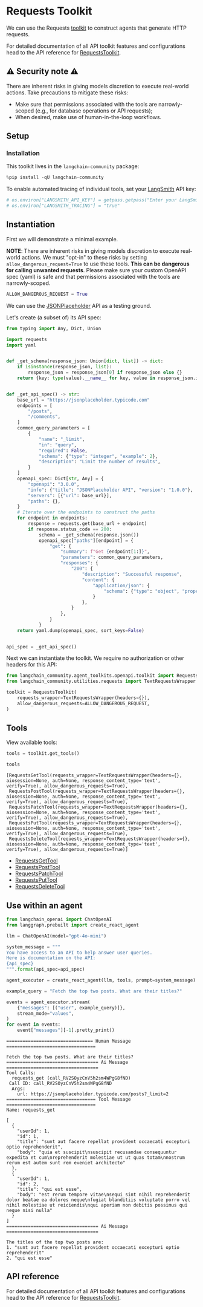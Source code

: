 # Requests Toolkit

We can use the Requests [toolkit](/oss/concepts/tools/#toolkits) to construct agents that generate HTTP requests.

For detailed documentation of all API toolkit features and configurations head to the API reference for [RequestsToolkit](https://python.langchain.com/api_reference/community/agent_toolkits/langchain_community.agent_toolkits.openapi.toolkit.RequestsToolkit.html).

## ⚠️ Security note ⚠️
There are inherent risks in giving models discretion to execute real-world actions. Take precautions to mitigate these risks:

- Make sure that permissions associated with the tools are narrowly-scoped (e.g., for database operations or API requests);
- When desired, make use of human-in-the-loop workflows.

## Setup

### Installation

This toolkit lives in the `langchain-community` package:


```python
%pip install -qU langchain-community
```

To enable automated tracing of individual tools, set your [LangSmith](https://docs.smith.langchain.com/) API key:


```python
# os.environ["LANGSMITH_API_KEY"] = getpass.getpass("Enter your LangSmith API key: ")
# os.environ["LANGSMITH_TRACING"] = "true"
```

## Instantiation

First we will demonstrate a minimal example.

**NOTE**: There are inherent risks in giving models discretion to execute real-world actions. We must "opt-in" to these risks by setting `allow_dangerous_request=True` to use these tools.
**This can be dangerous for calling unwanted requests**. Please make sure your custom OpenAPI spec (yaml) is safe and that permissions associated with the tools are narrowly-scoped.


```python
ALLOW_DANGEROUS_REQUEST = True
```

We can use the [JSONPlaceholder](https://jsonplaceholder.typicode.com) API as a testing ground.

Let's create (a subset of) its API spec:


```python
from typing import Any, Dict, Union

import requests
import yaml


def _get_schema(response_json: Union[dict, list]) -> dict:
    if isinstance(response_json, list):
        response_json = response_json[0] if response_json else {}
    return {key: type(value).__name__ for key, value in response_json.items()}


def _get_api_spec() -> str:
    base_url = "https://jsonplaceholder.typicode.com"
    endpoints = [
        "/posts",
        "/comments",
    ]
    common_query_parameters = [
        {
            "name": "_limit",
            "in": "query",
            "required": False,
            "schema": {"type": "integer", "example": 2},
            "description": "Limit the number of results",
        }
    ]
    openapi_spec: Dict[str, Any] = {
        "openapi": "3.0.0",
        "info": {"title": "JSONPlaceholder API", "version": "1.0.0"},
        "servers": [{"url": base_url}],
        "paths": {},
    }
    # Iterate over the endpoints to construct the paths
    for endpoint in endpoints:
        response = requests.get(base_url + endpoint)
        if response.status_code == 200:
            schema = _get_schema(response.json())
            openapi_spec["paths"][endpoint] = {
                "get": {
                    "summary": f"Get {endpoint[1:]}",
                    "parameters": common_query_parameters,
                    "responses": {
                        "200": {
                            "description": "Successful response",
                            "content": {
                                "application/json": {
                                    "schema": {"type": "object", "properties": schema}
                                }
                            },
                        }
                    },
                }
            }
    return yaml.dump(openapi_spec, sort_keys=False)


api_spec = _get_api_spec()
```

Next we can instantiate the toolkit. We require no authorization or other headers for this API:


```python
from langchain_community.agent_toolkits.openapi.toolkit import RequestsToolkit
from langchain_community.utilities.requests import TextRequestsWrapper

toolkit = RequestsToolkit(
    requests_wrapper=TextRequestsWrapper(headers={}),
    allow_dangerous_requests=ALLOW_DANGEROUS_REQUEST,
)
```

## Tools

View available tools:


```python
tools = toolkit.get_tools()

tools
```



```output
[RequestsGetTool(requests_wrapper=TextRequestsWrapper(headers={}, aiosession=None, auth=None, response_content_type='text', verify=True), allow_dangerous_requests=True),
 RequestsPostTool(requests_wrapper=TextRequestsWrapper(headers={}, aiosession=None, auth=None, response_content_type='text', verify=True), allow_dangerous_requests=True),
 RequestsPatchTool(requests_wrapper=TextRequestsWrapper(headers={}, aiosession=None, auth=None, response_content_type='text', verify=True), allow_dangerous_requests=True),
 RequestsPutTool(requests_wrapper=TextRequestsWrapper(headers={}, aiosession=None, auth=None, response_content_type='text', verify=True), allow_dangerous_requests=True),
 RequestsDeleteTool(requests_wrapper=TextRequestsWrapper(headers={}, aiosession=None, auth=None, response_content_type='text', verify=True), allow_dangerous_requests=True)]
```


- [RequestsGetTool](https://python.langchain.com/api_reference/community/tools/langchain_community.tools.requests.tool.RequestsGetTool.html)
- [RequestsPostTool](https://python.langchain.com/api_reference/community/tools/langchain_community.tools.requests.tool.RequestsPostTool.html)
- [RequestsPatchTool](https://python.langchain.com/api_reference/community/tools/langchain_community.tools.requests.tool.RequestsPatchTool.html)
- [RequestsPutTool](https://python.langchain.com/api_reference/community/tools/langchain_community.tools.requests.tool.RequestsPutTool.html)
- [RequestsDeleteTool](https://python.langchain.com/api_reference/community/tools/langchain_community.tools.requests.tool.RequestsDeleteTool.html)

## Use within an agent


```python
from langchain_openai import ChatOpenAI
from langgraph.prebuilt import create_react_agent

llm = ChatOpenAI(model="gpt-4o-mini")

system_message = """
You have access to an API to help answer user queries.
Here is documentation on the API:
{api_spec}
""".format(api_spec=api_spec)

agent_executor = create_react_agent(llm, tools, prompt=system_message)
```


```python
example_query = "Fetch the top two posts. What are their titles?"

events = agent_executor.stream(
    {"messages": [("user", example_query)]},
    stream_mode="values",
)
for event in events:
    event["messages"][-1].pretty_print()
```
```output
================================ Human Message =================================

Fetch the top two posts. What are their titles?
================================== Ai Message ==================================
Tool Calls:
  requests_get (call_RV2SOyzCnV5h2sm4WPgG8fND)
 Call ID: call_RV2SOyzCnV5h2sm4WPgG8fND
  Args:
    url: https://jsonplaceholder.typicode.com/posts?_limit=2
================================= Tool Message =================================
Name: requests_get

[
  {
    "userId": 1,
    "id": 1,
    "title": "sunt aut facere repellat provident occaecati excepturi optio reprehenderit",
    "body": "quia et suscipit\nsuscipit recusandae consequuntur expedita et cum\nreprehenderit molestiae ut ut quas totam\nnostrum rerum est autem sunt rem eveniet architecto"
  },
  {
    "userId": 1,
    "id": 2,
    "title": "qui est esse",
    "body": "est rerum tempore vitae\nsequi sint nihil reprehenderit dolor beatae ea dolores neque\nfugiat blanditiis voluptate porro vel nihil molestiae ut reiciendis\nqui aperiam non debitis possimus qui neque nisi nulla"
  }
]
================================== Ai Message ==================================

The titles of the top two posts are:
1. "sunt aut facere repellat provident occaecati excepturi optio reprehenderit"
2. "qui est esse"
```
## API reference

For detailed documentation of all API toolkit features and configurations head to the API reference for [RequestsToolkit](https://python.langchain.com/api_reference/community/agent_toolkits/langchain_community.agent_toolkits.openapi.toolkit.RequestsToolkit.html).
